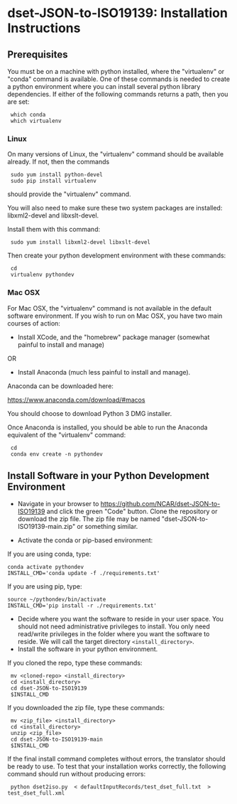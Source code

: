 # dset-JSON-to-ISO19139:  Installation Instructions


## Prerequisites 

You must be on a machine with python installed, where the "virtualenv" or "conda" command is available.  One of these commands is needed to create a python environment where you can install several python library dependencies.  If either of the following commands returns a path, then you are set:

     which conda
     which virtualenv


### Linux
On many versions of Linux, the "virtualenv" command should be available already.  If not, then the commands

     sudo yum install python-devel
     sudo pip install virtualenv 

should provide the "virtualenv" command.

You will also need to make sure these two system packages are installed: libxml2-devel and libxslt-devel.

Install them with this command: 

     sudo yum install libxml2-devel libxslt-devel

Then create your python development environment with these commands: 

     cd
     virtualenv pythondev

### Mac OSX
For Mac OSX, the "virtualenv" command is not available in the default software environment.   If you wish to run on Mac OSX, you have two main courses of action: 

*  Install XCode, and the "homebrew" package manager (somewhat painful to install and manage) 

OR

*  Install Anaconda (much less painful to install and manage).  

Anaconda can be downloaded here:   

https://www.anaconda.com/download/#macos

You should choose to download Python 3 DMG installer.

Once Anaconda is installed, you should be able to run the Anaconda equivalent of the "virtualenv" command: 

     cd
     conda env create -n pythondev
     

## Install Software in your Python Development Environment

* Navigate in your browser to https://github.com/NCAR/dset-JSON-to-ISO19139 and click the green "Code" button.   Clone the repository or download the zip file.   The zip file may be named "dset-JSON-to-ISO19139-main.zip" or something similar.

* Activate the conda or pip-based environment:

If you are using conda, type:

    conda activate pythondev
    INSTALL_CMD='conda update -f ./requirements.txt'

If you are using pip, type:

    source ~/pythondev/bin/activate
    INSTALL_CMD='pip install -r ./requirements.txt'

* Decide where you want the software to reside in your user space.  You should not need administrative privileges to install.   You only need read/write privileges in the folder where you want the software to reside.  We will call the target directory `<install_directory>`.
* Install the software in your python environment.
  
If you cloned the repo, type these commands:

     mv <cloned-repo> <install_directory>
     cd <install_directory>
     cd dset-JSON-to-ISO19139
     $INSTALL_CMD

If you downloaded the zip file, type these commands:

     mv <zip_file> <install_directory>
     cd <install_directory>
     unzip <zip_file>
     cd dset-JSON-to-ISO19139-main
     $INSTALL_CMD

If the final install command completes without errors, the translator should be ready to use.   To test that your installation works correctly, the following command should run without producing errors: 

     python dset2iso.py  < defaultInputRecords/test_dset_full.txt  > test_dset_full.xml
